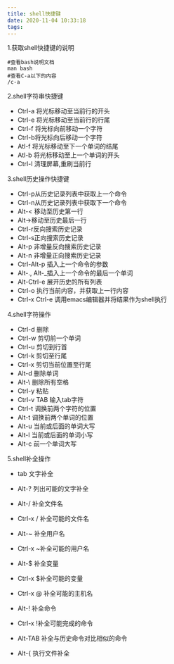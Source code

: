 ```yaml
---
title: shell快捷键
date: 2020-11-04 10:33:18
tags:
---
```


1.获取shell快捷键的说明

```shell
#查看bash说明文档
man bash
#查看C-a以下的内容
/c-a
```

2.shell字符串快捷键

* Ctrl-a 将光标移动至当前行的开头
* Ctrl-e 将光标移动至当前行的行尾
* Ctrl-f 将光标向前移动一个字符
* Ctrl-b将光标向后移动一个字符
* Atl-f 将光标移动至下一个单词的结尾
* Atl-b 将光标移动至上一个单词的开头
* Ctrl-l 清理屏幕,重刷当前行

3.shell历史操作快捷键

* Ctrl-p从历史记录列表中获取上一个命令
* Ctrl-n从历史记录列表中获取下一个命令
* Alt-< 移动至历史第一行
* Alt->移动至历史最后一行
* Ctrl-r反向搜索历史记录
* Ctrl-s正向搜索历史记录
* Alt-p 非增量反向搜索历史记录
* Alt-n 非增量正向搜索历史记录
* Ctrl-Alt-p 插入上一个命令的参数
* Alt-., Alt-_插入上一个命令的最后一个单词
* Alt-Ctrl-e 展开历史的所有列表
* Ctrl-o 执行当前内容，并获取上一行内容
* Ctrl-x Ctrl-e 调用emacs编辑器并将结果作为shell执行

4.shell字符操作

* Ctrl-d 删除
* Ctrl-w 剪切前一个单词
* Ctrl-u 剪切到行首
* Ctrl-k 剪切至行尾
* Ctrl-x 剪切当前位置至行尾
* Alt-d 删除单词
* Alt-\ 删除所有空格
* Ctrl-y 粘贴
* Ctrl-v TAB 输入tab字符
* Ctrl-t 调换前两个字符的位置
* Alt-t 调换前两个单词的位置
* Alt-u 当前或后面的单词大写
* Alt-l 当前或后面的单词小写
* Alt-c 前一个单词大写

5.shell补全操作

* tab 文字补全

* Alt-? 列出可能的文字补全

* Alt-/ 补全文件名

* Ctrl-x / 补全可能的文件名

* Alt-~ 补全用户名

* Ctrl-x ~补全可能的用户名

* Alt-$ 补全变量

* Ctrl-x $补全可能的变量

* Ctrl-x @ 补全可能的主机名

* Alt-! 补全命令

* Ctrl-x !补全可能完成的命令

* Alt-TAB 补全与历史命令对比相似的命令

* Alt-{ 执行文件补全

  


